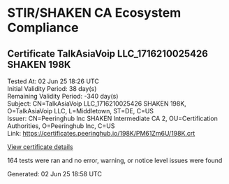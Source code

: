 # STIR/SHAKEN CA Ecosystem Compliance

## Certificate TalkAsiaVoip LLC_1716210025426 SHAKEN 198K

Tested At: 02 Jun 25 18:26 UTC\
Initial Validity Period: 38 day(s)\
Remaining Validity Period: -340 day(s)\
Subject: CN=TalkAsiaVoip LLC_1716210025426 SHAKEN 198K, O=TalkAsiaVoip LLC, L=Middletown, ST=DE, C=US\
Issuer: CN=Peeringhub Inc SHAKEN Intermediate CA 2, OU=Certification Authorities, O=Peeringhub Inc, C=US\
Link: https://certificates.peeringhub.io/198K/PM61Zm6U/198K.crt

[View certificate details](https://x509.io/?cert=MIIDNjCCAt2gAwIBAgIQZK0Rlv0y8GzTjkQjQMDJgzAKBggqhkjOPQQDAjB8MQswCQYDVQQGEwJVUzEXMBUGA1UECgwOUGVlcmluZ2h1YiBJbmMxIjAgBgNVBAsMGUNlcnRpZmljYXRpb24gQXV0aG9yaXRpZXMxMDAuBgNVBAMMJ1BlZXJpbmdodWIgSW5jIFNIQUtFTiBJbnRlcm1lZGlhdGUgQ0EgMjAeFw0yNDA1MjAxMzAwMjVaFw0yNDA2MjcxMjU5MDVaMH8xCzAJBgNVBAYTAlVTMQswCQYDVQQIDAJERTETMBEGA1UEBwwKTWlkZGxldG93bjEZMBcGA1UECgwQVGFsa0FzaWFWb2lwIExMQzEzMDEGA1UEAwwqVGFsa0FzaWFWb2lwIExMQ18xNzE2MjEwMDI1NDI2IFNIQUtFTiAxOThLMFkwEwYHKoZIzj0CAQYIKoZIzj0DAQcDQgAE2%2Fu%2FCRzLlhgYjYJgayXi8dJHAZH7lL%2FRxBqVy5iBuYZH%2FhU5YiG39NZx61YmxdE20fcQ4L1VSGfQ%2Bf36s6%2Fe%2BaOCATwwggE4MA4GA1UdDwEB%2FwQEAwIHgDAMBgNVHRMBAf8EAjAAMB0GA1UdDgQWBBThhU55HLDtbQCLzBw22tkiCZa3vzAfBgNVHSMEGDAWgBSuoXNRiClXEcoMqfSxCm5OuEtNBzAXBgNVHSAEEDAOMAwGCmCGSAGG%2FwkBAQQwFgYIKwYBBQUHARoECjAIoAYWBDE5OEswgaYGA1UdHwSBnjCBmzCBmKA6oDiGNmh0dHBzOi8vYXV0aGVudGljYXRlLWFwaS5pY29uZWN0aXYuY29tL2Rvd25sb2FkL3YxL2NybKJapFgwVjEUMBIGA1UEBwwLQnJpZGdld2F0ZXIxCzAJBgNVBAgMAk5KMRMwEQYDVQQDDApTVEktUEEgQ1JMMQswCQYDVQQGEwJVUzEPMA0GA1UECgwGU1RJLVBBMAoGCCqGSM49BAMCA0cAMEQCIAfcEF4ES3zud%2BI35iiHd%2BxwEl2gjLReevtLvaeaBFDTAiBU1w8gN3QyPiEtl1ZhrB01YbHUrYWJj8g4tBgrgpyruw%3D%3D)

164 tests were ran and no error, warning, or notice level issues were found


Generated: 02 Jun 25 18:58 UTC